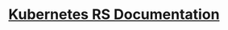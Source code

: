 # [Kubernetes RS Documentation](https://kubernetes.io/docs/concepts/workloads/controllers/replicaset/#example)
